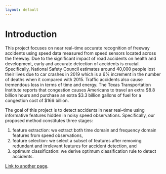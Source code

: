 ```yaml
---
layout: default
---
```



# Introduction 

This project focuses on near real–time accurate recognition of freeway accidents using speed data measured from speed sensors located across the freeway. Due to the significant impact of road accidents on health and development, early and accurate detection of accidents is crucial. Specifically, National Safety Council estimates around 40,000 people lost their lives due to car crashes in 2019 which is a 6% increment in the number of deaths when it compared with 2015. Traffic accidents also cause tremendous loss in terms of time and energy. The Texas Transportation Institute reports that congestion causes Americans to travel an extra $8.8 billion hours and purchase an extra $3.3 billion gallons of fuel for a congestion cost of $166 billion.


The goal of this project is to detect accidents in near real–time using informative features hidden in noisy speed observations. Specifically, our proposed method constitutes three stages: 
1. feature extraction: we extract both time domain and frequency domain features from speed observations, 
2. feature selection: we select a subset of features after removing redundant and irrelevant features for accident detection, and 
3. optimum classification: we derive optimum classification rule to detect accidents.



[Link to another page](./another-page.html).
